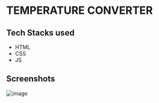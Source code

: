 # TEMPERATURE CONVERTER

## Tech Stacks used

- HTML
- CSS
- JS


## Screenshots

![image](https://user-images.githubusercontent.com/82095877/163047213-6b174b9f-b1a1-4bd4-b3ea-83a938c1d9af.png)
